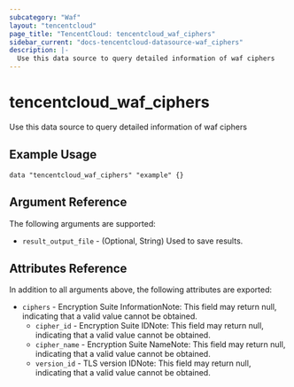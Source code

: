 ```yaml
---
subcategory: "Waf"
layout: "tencentcloud"
page_title: "TencentCloud: tencentcloud_waf_ciphers"
sidebar_current: "docs-tencentcloud-datasource-waf_ciphers"
description: |-
  Use this data source to query detailed information of waf ciphers
---
```


# tencentcloud_waf_ciphers

Use this data source to query detailed information of waf ciphers

## Example Usage

```hcl
data "tencentcloud_waf_ciphers" "example" {}
```

## Argument Reference

The following arguments are supported:

* `result_output_file` - (Optional, String) Used to save results.

## Attributes Reference

In addition to all arguments above, the following attributes are exported:

* `ciphers` - Encryption Suite InformationNote: This field may return null, indicating that a valid value cannot be obtained.
  * `cipher_id` - Encryption Suite IDNote: This field may return null, indicating that a valid value cannot be obtained.
  * `cipher_name` - Encryption Suite NameNote: This field may return null, indicating that a valid value cannot be obtained.
  * `version_id` - TLS version IDNote: This field may return null, indicating that a valid value cannot be obtained.


